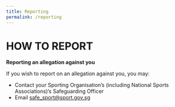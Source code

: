 ```yaml
---
title: Reporting
permalink: /reporting
---
```


# HOW TO REPORT
**Reporting an allegation against you**

If you wish to report on an allegation against you, you may:

* Contact your Sporting Organisation’s (including National Sports Associations)’s Safeguarding Officer
* Email safe_sport@sport.gov.sg